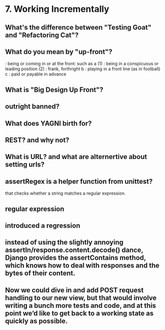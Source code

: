 # 7. Working Incrementally

## What's the difference between "Testing Goat" and "Refactoring Cat"?

## What do you mean by "up-front"?

: being or coming in or at the front: such as a (1) : being in a conspicuous or leading position (2) : frank, forthright
b : playing in a front line (as in football)
c : paid or payable in advance

## What is "Big Design Up Front"?

## outright banned?


## What does YAGNI birth for?


## REST? and why not?


## What is URL? and what are alternertive about setting urls?


## assertRegex is a helper function from unittest?
 
 that checks whether a string matches a regular expression.


## regular expression 


## introduced a regression 


## instead of using the slightly annoying assertIn/response.content.decode() dance, Django provides the assertContains method, which knows how to deal with responses and the bytes of their content.


## Now we could dive in and add POST request handling to our new view, but that would involve writing a bunch more tests and code, and at this point we’d like to get back to a working state as quickly as possible.


## 


## 


## 


## 


## 


## 


## 


## 


## 


## 


## 


## 


## 


## 


## 


## 


## 


## 


## 




